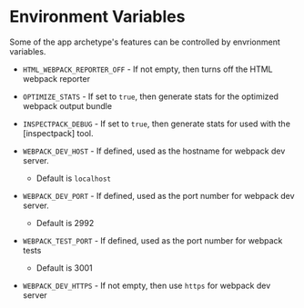 # Environment Variables

Some of the app archetype's features can be controlled by envrionment variables.

-   `HTML_WEBPACK_REPORTER_OFF` - If not empty, then turns off the HTML webpack reporter

-   `OPTIMIZE_STATS` - If set to `true`, then generate stats for the optimized webpack output bundle

-   `INSPECTPACK_DEBUG` - If set to `true`, then generate stats for used with the [inspectpack] tool.

-   `WEBPACK_DEV_HOST` - If defined, used as the hostname for webpack dev server.

    -   Default is `localhost`

-   `WEBPACK_DEV_PORT` - If defined, used as the port number for webpack dev server.

    -   Default is 2992

-   `WEBPACK_TEST_PORT` - If defined, used as the port number for webpack tests

    -   Default is 3001

-   `WEBPACK_DEV_HTTPS` - If not empty, then use `https` for webpack dev server

